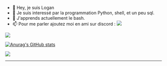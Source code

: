 - 👋 Hey, je suis Logan
- 👀 Je suis interessé par la programmation Python, shell, et un peu sql.
- 🌱 J'apprends actuellement le bash.
- 📫 Pour me parler ajoutez moi en ami sur discord : ![](https://dcbadge.vercel.app/api/shield/297854445973274635?style=social)

[![](https://dcbadge.vercel.app/api/server/ZAXrmRPStK?theme=full-presence&&?logoColor=ff6b6b)](https://discord.gg/ZAXrmRPStK)


[![Anurag's GitHub stats](https://github-readme-stats.vercel.app/api?username=The8Golden&theme=radical)](https://github.com/anuraghazra/github-readme-stats)


<a href="https://github.com/anuraghazra/github-readme-stats">
  <img align="center" src="https://github-readme-stats.vercel.app/api/top-langs/?username=The8Golden&theme=radical" />
</a>

<hr/>
